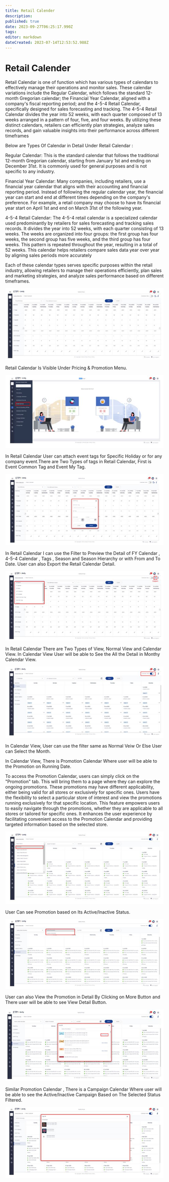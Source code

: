 ```yaml
---
title: Retail Calender
description: 
published: true
date: 2023-09-27T06:25:17.990Z
tags: 
editor: markdown
dateCreated: 2023-07-14T12:53:52.988Z
---
```


# Retail Calender 
Retail Calendar is one of function which has various types of calendars to effectively manage their operations and monitor sales. These calendar variations include the Regular Calendar, which follows the standard 12-month Gregorian calendar; the Financial Year Calendar, aligned with a company's fiscal reporting period; and the 4-5-4 Retail Calendar, specifically designed for sales forecasting and tracking. The 4-5-4 Retail Calendar divides the year into 52 weeks, with each quarter composed of 13 weeks arranged in a pattern of four, five, and four weeks. By utilizing these distinct calendars, retailers can efficiently plan strategies, analyze sales records, and gain valuable insights into their performance across different timeframes

Below are Types Of Calendar in Detail Under Retail Calendar  : 

Regular Calendar: This is the standard calendar that follows the traditional 12-month Gregorian calendar, starting from January 1st and ending on December 31st. It is commonly used for general purposes and is not specific to any industry.

Financial Year Calendar: Many companies, including retailers, use a financial year calendar that aligns with their accounting and financial reporting period. Instead of following the regular calendar year, the financial year can start and end at different times depending on the company's preference. For example, a retail company may choose to have its financial year start on April 1st and end on March 31st of the following year.

4-5-4 Retail Calendar: The 4-5-4 retail calendar is a specialized calendar used predominantly by retailers for sales forecasting and tracking sales records. It divides the year into 52 weeks, with each quarter consisting of 13 weeks. The weeks are organized into four groups: the first group has four weeks, the second group has five weeks, and the third group has four weeks. This pattern is repeated throughout the year, resulting in a total of 52 weeks. This calendar helps retailers compare sales data year over year by aligning sales periods more accurately

Each of these calendar types serves specific purposes within the retail industry, allowing retailers to manage their operations efficiently, plan sales and marketing strategies, and analyze sales performance based on different timeframes.


![rc1.jpg](/rc1.jpg)

Retail Calendar Is Visible Under Pricing & Promotion Menu. 

![rc2.jpg](/rc2.jpg)

In Retail Calendar User can attach event tags for Specific Holiday or for any company event.There are Two Types of tags in Retail Calendar, First is Event Common Tag and Event My Tag.

![rc3.jpg](/rc3.jpg)

In Retail Calendar I can use the Filter to Preview the Detail of FY Calendar , 4-5-4 Calendar , Tags , Season and Season Hierarchy or with From and To Date.
User can also Export the Retail Calendar Detail.

![rc4.jpg](/rc4.jpg)


In Retail Calendar There are Two Types of View, Normal View and Calendar View.
In Calendar View User will be able to See the All the Detail in Monthy Calendar View.

![rc5.jpg](/rc5.jpg)

In Calendar View, User can use the filter same as Normal Veiw Or Else User can Select the Month.

In Calendar View, There is Promotion Calendar Where user will be able to the Promotion on Running Date.

To access the Promotion Calendar, users can simply click on the "Promotion" tab. This will bring them to a page where they can explore the ongoing promotions. These promotions may have different applicability, either being valid for all stores or exclusively for specific ones. Users have the flexibility to select a particular store of interest and view the promotions running exclusively for that specific location. This feature empowers users to easily navigate through the promotions, whether they are applicable to all stores or tailored for specific ones. It enhances the user experience by facilitating convenient access to the Promotion Calendar and providing targeted information based on the selected store.

![rc6.jpg](/rc6.jpg)

User Can see Promotion based on Its Active/Inactive Status.

![rc7.jpg](/rc7.jpg)


User can also View the Promotion in Detail By Clicking on More Button and There user will be able to see View Detail Button.

![rc8.jpg](/rc8.jpg)

Similar Promotion Calendar , There is a Campaign Calendar Where user will be able to see the Active/Inactive Campaign Based on The Selected Status Filtered.

![rc9.jpg](/rc9.jpg)
